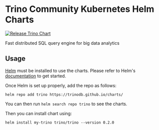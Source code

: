 
Trino Community Kubernetes Helm Charts
===========
[![Release Trino Chart](https://github.com/trinodb/charts/actions/workflows/release.yaml/badge.svg?branch=main)](https://github.com/trinodb/charts/actions/workflows/release.yaml)

Fast distributed SQL query engine for big data analytics


## Usage

[Helm](https://helm.sh) must be installed to use the charts.
Please refer to Helm's [documentation](https://helm.sh/docs/) to get started.

Once Helm is set up properly, add the repo as follows:

```console
helm repo add trino https://trinodb.github.io/charts/
```

You can then run `helm search repo trino` to see the charts.

Then you can install chart using:

```console
helm install my-trino trino/trino --version 0.2.0
```